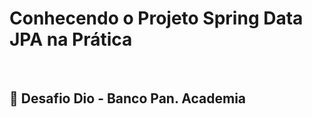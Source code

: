 <h1>Conhecendo o Projeto Spring Data JPA na Prática </h1>
<br>

<h2>🎯 Desafio Dio - Banco Pan. Academia</h2>





